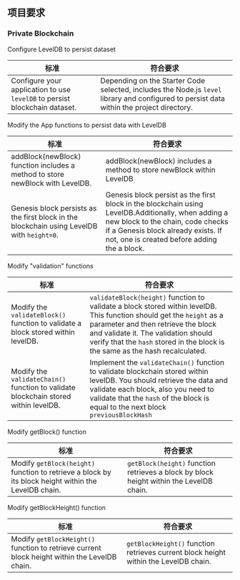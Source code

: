 ## 项目要求

### Private Blockchain

Configure LevelDB to persist dataset

| 标准                                                         | 符合要求                                                     |
| ------------------------------------------------------------ | ------------------------------------------------------------ |
| Configure your application to use `levelDB` to persist blockchain dataset. | Depending on the Starter Code selected, includes the Node.js `level` library and configured to persist data within the project directory. |

Modify the App functions to persist data with LevelDB

| 标准                                                         | 符合要求                                                     |
| ------------------------------------------------------------ | ------------------------------------------------------------ |
| addBlock(newBlock) function includes a method to store newBlock with LevelDB. | addBlock(newBlock) includes a method to store newBlock within LevelDB |
| Genesis block persists as the first block in the blockchain using LevelDB with `height=0`. | Genesis block persist as the first block in the blockchain using LevelDB.Additionally, when adding a new block to the chain, code checks if a Genesis block already exists. If not, one is created before adding the a block. |

Modify "validation" functions

| 标准                                                         | 符合要求                                                     |
| ------------------------------------------------------------ | ------------------------------------------------------------ |
| Modify the `validateBlock()` function to validate a block stored within levelDB. | `validateBlock(height)` function to validate a block stored within levelDB. This function should get the `height` as a parameter and then retrieve the block and validate it. The validation should verify that the `hash` stored in the block is the same as the hash recalculated. |
| Modify the `validateChain()` function to validate blockchain stored within levelDB. | Implement the `validateChain()` function to validate blockchain stored within levelDB. You should retrieve the data and validate each block, also you need to validate that the `hash` of the block is equal to the next block `previousBlockHash` |

Modify getBlock() function

| 标准                                                         | 符合要求                                                     |
| ------------------------------------------------------------ | ------------------------------------------------------------ |
| Modify `getBlock(height)` function to retrieve a block by its block height within the LevelDB chain. | `getBlock(height)` function retrieves a block by block height within the LevelDB chain. |

Modify getBlockHeight() function

| 标准                                                         | 符合要求                                                     |
| ------------------------------------------------------------ | ------------------------------------------------------------ |
| Modify `getBlockHeight()` function to retrieve current block height within the LevelDB chain. | `getBlockHeight()` function retrieves current block height within the LevelDB chain. |


  